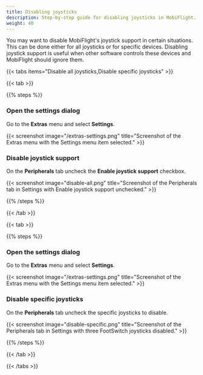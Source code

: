 ```yaml
---
title: Disabling joysticks
description: Step-by-step guide for disabling joysticks in MobiFlight.
weight: 40
---
```


You may want to disable MobiFlight's joystick support in certain situations. This can be done either for all joysticks or for specific devices. Disabling joystick support is useful when other software controls these devices and MobiFlight should ignore them.

{{< tabs items="Disable all joysticks,Disable specific joysticks" >}}

{{< tab >}}

{{% steps %}}

### Open the settings dialog

Go to the **Extras** menu and select **Settings**.

{{< screenshot image="/extras-settings.png" title="Screenshot of the Extras menu with the Settings menu item selected." >}}

### Disable joystick support

On the **Peripherals** tab uncheck the **Enable joystick support** checkbox.

{{< screenshot image="disable-all.png" title="Screenshot of the Peripherals tab in Settings with Enable joystick support unchecked." >}}

{{% /steps %}}

{{< /tab >}}

{{< tab >}}

{{% steps %}}

### Open the settings dialog

Go to the **Extras** menu and select **Settings**.

{{< screenshot image="/extras-settings.png" title="Screenshot of the Extras menu with the Settings menu item selected." >}}

### Disable specific joysticks

On the **Peripherals** tab uncheck the specific joysticks to disable.

{{< screenshot image="disable-specific.png" title="Screenshot of the Peripherals tab in Settings with three FootSwitch joysticks disabled." >}}

{{% /steps %}}

{{< /tab >}}

{{< /tabs >}}
